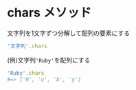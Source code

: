 # chars メソッド
文字列を1文字ずつ分解して配列の要素にする
```rb
'文字列'.chars
```
(例)文字列`'Ruby'`を配列にする
```rb
'Ruby'.chars
#=> ['R', 'u', 'b', 'y']
```
